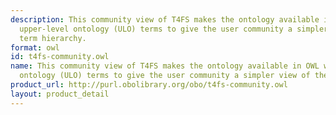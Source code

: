 ```yaml
---
description: This community view of T4FS makes the ontology available in OWL without
  upper-level ontology (ULO) terms to give the user community a simpler view of the
  term hierarchy.
format: owl
id: t4fs-community.owl
name: This community view of T4FS makes the ontology available in OWL without upper-level
  ontology (ULO) terms to give the user community a simpler view of the term hierarchy.
product_url: http://purl.obolibrary.org/obo/t4fs-community.owl
layout: product_detail
---
```

